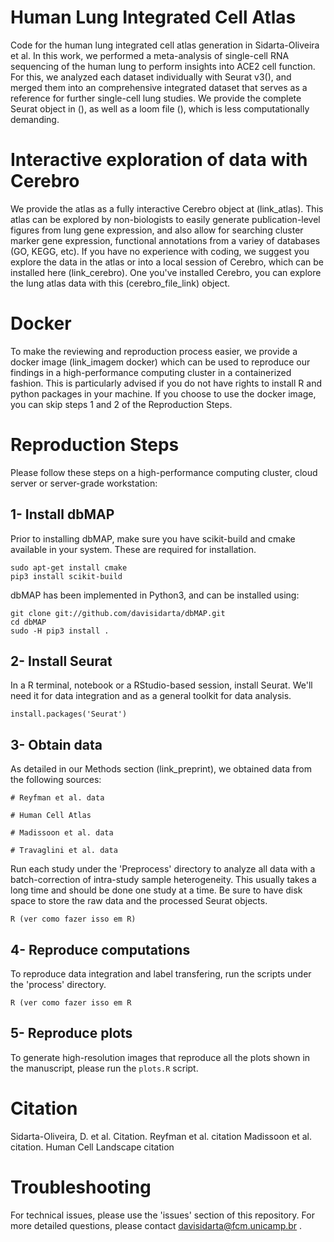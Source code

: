 # Human Lung Integrated Cell Atlas
  Code for the human lung integrated cell atlas generation in Sidarta-Oliveira et al. In this work, we performed a meta-analysis of single-cell RNA sequencing of the human lung to perform insights into ACE2 cell function. For this, we analyzed each dataset individually with Seurat v3(), and merged them into an comprehensive integrated dataset that serves as a reference for further single-cell lung studies. We provide the complete Seurat object in (), as well as a loom file (), which is less computationally demanding. 

# Interactive exploration of data with Cerebro
  We provide the atlas as a fully interactive Cerebro object at (link_atlas). This atlas can be explored by non-biologists to easily generate publication-level figures from lung gene expression, and also allow for searching cluster marker gene expression, functional annotations from a variey of databases (GO, KEGG, etc). If you have no experience with coding, we suggest you explore the data in the atlas or into a local session of Cerebro, which can be installed here (link_cerebro). One you've installed Cerebro, you can explore the lung atlas data with this (cerebro_file_link) object. 

# Docker 
  To make the reviewing and reproduction process easier, we provide a docker image (link_imagem docker) which can be used to reproduce our findings in a high-performance computing cluster in a containerized fashion. This is particularly advised if you do not have rights to install R and python packages in your machine. If you choose to use the docker image, you can skip steps 1 and 2 of the Reproduction Steps.

# Reproduction Steps
  Please follow these steps on a high-performance computing cluster, cloud server or server-grade workstation:
  
## 1- Install dbMAP
  Prior to installing dbMAP, make sure you have scikit-build and cmake available in your system. These are required for installation.
  ```
  sudo apt-get install cmake
  pip3 install scikit-build
  ```
dbMAP has been implemented in Python3, and can be installed using:

```
git clone git://github.com/davisidarta/dbMAP.git
cd dbMAP
sudo -H pip3 install .
```
## 2- Install Seurat
  In a R terminal, notebook or a RStudio-based session, install Seurat. We'll need it for data integration and as a general toolkit for data analysis.

```
install.packages('Seurat')
```
## 3- Obtain data
  As detailed in our Methods section (link_preprint), we obtained data from the following sources:
  ```
  # Reyfman et al. data
  
  # Human Cell Atlas
  
  # Madissoon et al. data
  
  # Travaglini et al. data
  
  ```
  
  Run each study under the 'Preprocess' directory to analyze all data with a batch-correction of intra-study sample heterogeneity. This usually takes a long time and should be done one study at a time. Be sure to have disk space to store the raw data and the processed Seurat objects.
  ```
  R (ver como fazer isso em R)
  
  ```
  
## 4- Reproduce computations
  To reproduce data integration and label transfering, run the scripts under the 'process' directory.
  ```
  R (ver como fazer isso em R
  ```

## 5- Reproduce plots

  To generate high-resolution images that reproduce all the plots shown in the manuscript, please run the `plots.R` script.

# Citation
Sidarta-Oliveira, D. et al. Citation.
Reyfman et al. citation
Madissoon et al. citation.
Human Cell Landscape citation

# Troubleshooting
  For technical issues, please use the 'issues' section of this repository. For more detailed questions, please contact davisidarta@fcm.unicamp.br .
